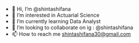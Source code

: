 - 👋 Hi, I’m @shintashifana
- 👀 I’m interested in Actuarial Science
- 🌱 I’m currently learning Data Analyst
- 💞️ I’m looking to collaborate on ig : @shintashifana
- 📫 How to reach me shintashifana30@gmail.com

<!---
shintashifana/shintashifana is a ✨ special ✨ repository because its `README.md` (this file) appears on your GitHub profile.
You can click the Preview link to take a look at your changes.
--->

